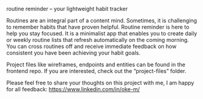 routine reminder – your lightweight habit tracker

Routines are an integral part of a content mind. Sometimes, it is challenging to remember habits that have proven helpful. Routine reminder is here to help you stay focused. It is a minimalist app that enables you to create daily or weekly routine lists that refresh automatically on the coming morning. You can cross routines off and receive immediate feedback on how consistent you have been achieving your habit goals.

Project files like wireframes, endpoints and entities can be found in the frontend repo. If you are interested, check out the “project-files” folder.

Please feel free to share your thoughts on this project with me, I am happy for all feedback: https://www.linkedin.com/in/oke-m/
